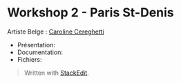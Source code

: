 # Workshop 2 - Paris St-Denis
Artiste Belge : [Caroline Cereghetti](http://rhizomeprocess.blogspot.be/)

- Présentation:  
- Documentation:  
- Fichiers:  



> Written with [StackEdit](https://stackedit.io/).